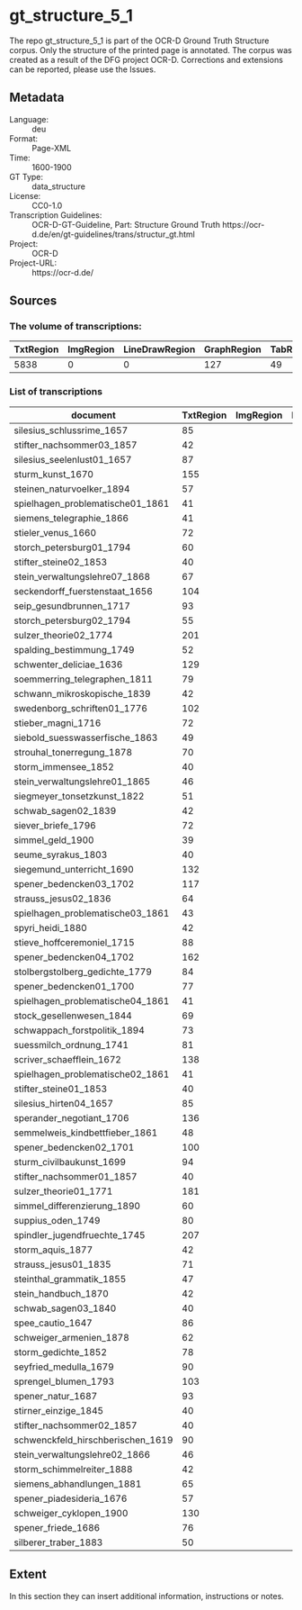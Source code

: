 <div>
   <h1 id="title">gt_structure_5_1</h1>
   <p id="paragraph">The repo gt_structure_5_1 is part of the OCR-D Ground Truth Structure corpus. Only the structure of the printed page is annotated. The corpus was created as a result of the DFG project OCR-D. Corrections and extensions can be reported, please use the Issues.</p>
   <h2>Metadata</h2>
   <dl class="grid">
      <dt id="Language">Language:</dt>
      <dd>deu</dd>
      <dt id="Format">Format:</dt>
      <dd>Page-XML</dd>
      <dt id="Time">Time:</dt>
      <dd>1600-1900</dd>
      <dt id="GTT">GT Type:</dt>
      <dd>data_structure</dd>
      <dt id="License">License:</dt>
      <dd>CC0-1.0</dd>
      <dt id="Guidelines">Transcription Guidelines:</dt>
      <dd>OCR-D-GT-Guideline, Part: Structure Ground Truth
https://ocr-d.de/en/gt-guidelines/trans/structur_gt.html</dd>
      <dt id="Project">Project:</dt>
      <dd>OCR-D</dd>
      <dt id="Project-URL">Project-URL:</dt>
      <dd>https://ocr-d.de/</dd>
   </dl>
   <h2>Sources</h2>
   <h3>The volume of transcriptions:</h3>
   <table id="table_id">
      <thead>
         <tr>
            <th>TxtRegion</th>
            <th>ImgRegion</th>
            <th>LineDrawRegion</th>
            <th>GraphRegion</th>
            <th>TabRegion</th>
            <th>ChartRegion</th>
            <th>SepRegion</th>
            <th>MathRegion</th>
            <th>ChemRegion</th>
            <th>MusicRegion</th>
            <th>AdRegion</th>
            <th>NoiseRegion</th>
            <th>UnknownRegion</th>
            <th>CustomRegion</th>
            <th>TextLine</th>
            <th>Page</th>
         </tr>
      </thead>
      <tbody>
         <tr>
            <td>5838</td>
            <td>0</td>
            <td>0</td>
            <td>127</td>
            <td>49</td>
            <td>0</td>
            <td>195</td>
            <td>8</td>
            <td>0</td>
            <td>0</td>
            <td>0</td>
            <td>1</td>
            <td>0</td>
            <td>0</td>
            <td>0</td>
            <td>1667</td>
         </tr>
      </tbody>
   </table>
   <div id="transcriptions">
      <h3>List of transcriptions</h3>
      <div>
         <table id="table_id" class="display">
            <thead>
               <tr>
                  <th>document</th>
                  <th>TxtRegion</th>
                  <th>ImgRegion</th>
                  <th>LineDrawRegion</th>
                  <th>GraphRegion</th>
                  <th>TabRegion</th>
                  <th>ChartRegion</th>
                  <th>SepRegion</th>
                  <th>MathRegion</th>
                  <th>ChemRegion</th>
                  <th>MusicRegion</th>
                  <th>AdRegion</th>
                  <th>NoiseRegion</th>
                  <th>UnknownRegion</th>
                  <th>CustomRegion</th>
                  <th>TextLine</th>
                  <th>Page</th>
               </tr>
            </thead>
            <tbody>
               <tr>
                  <td>silesius_schlussrime_1657</td>
                  <td>85</td>
                  <td/>
                  <td/>
                  <td>1</td>
                  <td/>
                  <td/>
                  <td>2</td>
                  <td/>
                  <td/>
                  <td/>
                  <td/>
                  <td/>
                  <td/>
                  <td/>
                  <td/>
                  <td>20</td>
               </tr>
               <tr>
                  <td>stifter_nachsommer03_1857</td>
                  <td>42</td>
                  <td/>
                  <td/>
                  <td/>
                  <td/>
                  <td/>
                  <td/>
                  <td/>
                  <td/>
                  <td/>
                  <td/>
                  <td/>
                  <td/>
                  <td/>
                  <td/>
                  <td>20</td>
               </tr>
               <tr>
                  <td>silesius_seelenlust01_1657</td>
                  <td>87</td>
                  <td/>
                  <td/>
                  <td>10</td>
                  <td/>
                  <td/>
                  <td>1</td>
                  <td/>
                  <td/>
                  <td/>
                  <td/>
                  <td/>
                  <td/>
                  <td/>
                  <td/>
                  <td>23</td>
               </tr>
               <tr>
                  <td>sturm_kunst_1670</td>
                  <td>155</td>
                  <td/>
                  <td/>
                  <td>13</td>
                  <td/>
                  <td/>
                  <td>4</td>
                  <td>4</td>
                  <td/>
                  <td/>
                  <td/>
                  <td/>
                  <td/>
                  <td/>
                  <td/>
                  <td>24</td>
               </tr>
               <tr>
                  <td>steinen_naturvoelker_1894</td>
                  <td>57</td>
                  <td/>
                  <td/>
                  <td/>
                  <td/>
                  <td/>
                  <td>4</td>
                  <td/>
                  <td/>
                  <td/>
                  <td/>
                  <td/>
                  <td/>
                  <td/>
                  <td/>
                  <td>20</td>
               </tr>
               <tr>
                  <td>spielhagen_problematische01_1861</td>
                  <td>41</td>
                  <td/>
                  <td/>
                  <td/>
                  <td/>
                  <td/>
                  <td/>
                  <td/>
                  <td/>
                  <td/>
                  <td/>
                  <td/>
                  <td/>
                  <td/>
                  <td/>
                  <td>20</td>
               </tr>
               <tr>
                  <td>siemens_telegraphie_1866</td>
                  <td>41</td>
                  <td/>
                  <td/>
                  <td/>
                  <td/>
                  <td/>
                  <td/>
                  <td/>
                  <td/>
                  <td/>
                  <td/>
                  <td/>
                  <td/>
                  <td/>
                  <td/>
                  <td>20</td>
               </tr>
               <tr>
                  <td>stieler_venus_1660</td>
                  <td>72</td>
                  <td/>
                  <td/>
                  <td>7</td>
                  <td/>
                  <td/>
                  <td>2</td>
                  <td/>
                  <td/>
                  <td/>
                  <td/>
                  <td/>
                  <td/>
                  <td/>
                  <td/>
                  <td>26</td>
               </tr>
               <tr>
                  <td>storch_petersburg01_1794</td>
                  <td>60</td>
                  <td/>
                  <td/>
                  <td>2</td>
                  <td/>
                  <td/>
                  <td>13</td>
                  <td/>
                  <td/>
                  <td/>
                  <td/>
                  <td/>
                  <td/>
                  <td/>
                  <td/>
                  <td>20</td>
               </tr>
               <tr>
                  <td>stifter_steine02_1853</td>
                  <td>40</td>
                  <td/>
                  <td/>
                  <td/>
                  <td/>
                  <td/>
                  <td/>
                  <td/>
                  <td/>
                  <td/>
                  <td/>
                  <td/>
                  <td/>
                  <td/>
                  <td/>
                  <td>20</td>
               </tr>
               <tr>
                  <td>stein_verwaltungslehre07_1868</td>
                  <td>67</td>
                  <td/>
                  <td/>
                  <td/>
                  <td>1</td>
                  <td/>
                  <td>2</td>
                  <td/>
                  <td/>
                  <td/>
                  <td/>
                  <td/>
                  <td/>
                  <td/>
                  <td/>
                  <td>20</td>
               </tr>
               <tr>
                  <td>seckendorff_fuerstenstaat_1656</td>
                  <td>104</td>
                  <td/>
                  <td/>
                  <td>1</td>
                  <td/>
                  <td/>
                  <td>3</td>
                  <td/>
                  <td/>
                  <td/>
                  <td/>
                  <td/>
                  <td/>
                  <td/>
                  <td/>
                  <td>28</td>
               </tr>
               <tr>
                  <td>seip_gesundbrunnen_1717</td>
                  <td>93</td>
                  <td/>
                  <td/>
                  <td>1</td>
                  <td/>
                  <td/>
                  <td>2</td>
                  <td/>
                  <td/>
                  <td/>
                  <td/>
                  <td/>
                  <td/>
                  <td/>
                  <td/>
                  <td>21</td>
               </tr>
               <tr>
                  <td>storch_petersburg02_1794</td>
                  <td>55</td>
                  <td/>
                  <td/>
                  <td>1</td>
                  <td/>
                  <td/>
                  <td>3</td>
                  <td/>
                  <td/>
                  <td/>
                  <td/>
                  <td/>
                  <td/>
                  <td/>
                  <td/>
                  <td>20</td>
               </tr>
               <tr>
                  <td>sulzer_theorie02_1774</td>
                  <td>201</td>
                  <td/>
                  <td/>
                  <td>4</td>
                  <td/>
                  <td/>
                  <td>9</td>
                  <td/>
                  <td/>
                  <td/>
                  <td/>
                  <td/>
                  <td/>
                  <td/>
                  <td/>
                  <td>25</td>
               </tr>
               <tr>
                  <td>spalding_bestimmung_1749</td>
                  <td>52</td>
                  <td/>
                  <td/>
                  <td>1</td>
                  <td/>
                  <td/>
                  <td>13</td>
                  <td/>
                  <td/>
                  <td/>
                  <td/>
                  <td/>
                  <td/>
                  <td/>
                  <td/>
                  <td>15</td>
               </tr>
               <tr>
                  <td>schwenter_deliciae_1636</td>
                  <td>129</td>
                  <td/>
                  <td/>
                  <td/>
                  <td/>
                  <td/>
                  <td>4</td>
                  <td>1</td>
                  <td/>
                  <td/>
                  <td/>
                  <td/>
                  <td/>
                  <td/>
                  <td/>
                  <td>22</td>
               </tr>
               <tr>
                  <td>soemmerring_telegraphen_1811</td>
                  <td>79</td>
                  <td/>
                  <td/>
                  <td>1</td>
                  <td>2</td>
                  <td/>
                  <td>8</td>
                  <td/>
                  <td/>
                  <td/>
                  <td/>
                  <td/>
                  <td/>
                  <td/>
                  <td/>
                  <td>20</td>
               </tr>
               <tr>
                  <td>schwann_mikroskopische_1839</td>
                  <td>42</td>
                  <td/>
                  <td/>
                  <td/>
                  <td/>
                  <td/>
                  <td>2</td>
                  <td/>
                  <td/>
                  <td/>
                  <td/>
                  <td/>
                  <td/>
                  <td/>
                  <td/>
                  <td>20</td>
               </tr>
               <tr>
                  <td>swedenborg_schriften01_1776</td>
                  <td>102</td>
                  <td/>
                  <td/>
                  <td>1</td>
                  <td/>
                  <td/>
                  <td>7</td>
                  <td/>
                  <td/>
                  <td/>
                  <td/>
                  <td/>
                  <td/>
                  <td/>
                  <td/>
                  <td>27</td>
               </tr>
               <tr>
                  <td>stieber_magni_1716</td>
                  <td>72</td>
                  <td/>
                  <td/>
                  <td>1</td>
                  <td>1</td>
                  <td/>
                  <td>3</td>
                  <td/>
                  <td/>
                  <td/>
                  <td/>
                  <td/>
                  <td/>
                  <td/>
                  <td/>
                  <td>23</td>
               </tr>
               <tr>
                  <td>siebold_suesswasserfische_1863</td>
                  <td>49</td>
                  <td/>
                  <td/>
                  <td/>
                  <td>16</td>
                  <td/>
                  <td/>
                  <td/>
                  <td/>
                  <td/>
                  <td/>
                  <td/>
                  <td/>
                  <td/>
                  <td/>
                  <td>20</td>
               </tr>
               <tr>
                  <td>strouhal_tonerregung_1878</td>
                  <td>70</td>
                  <td/>
                  <td/>
                  <td/>
                  <td>5</td>
                  <td/>
                  <td/>
                  <td/>
                  <td/>
                  <td/>
                  <td/>
                  <td/>
                  <td/>
                  <td/>
                  <td/>
                  <td>20</td>
               </tr>
               <tr>
                  <td>storm_immensee_1852</td>
                  <td>40</td>
                  <td/>
                  <td/>
                  <td/>
                  <td/>
                  <td/>
                  <td/>
                  <td/>
                  <td/>
                  <td/>
                  <td/>
                  <td/>
                  <td/>
                  <td/>
                  <td/>
                  <td>20</td>
               </tr>
               <tr>
                  <td>stein_verwaltungslehre01_1865</td>
                  <td>46</td>
                  <td/>
                  <td/>
                  <td/>
                  <td/>
                  <td/>
                  <td/>
                  <td/>
                  <td/>
                  <td/>
                  <td/>
                  <td/>
                  <td/>
                  <td/>
                  <td/>
                  <td>20</td>
               </tr>
               <tr>
                  <td>siegmeyer_tonsetzkunst_1822</td>
                  <td>51</td>
                  <td/>
                  <td/>
                  <td>28</td>
                  <td/>
                  <td/>
                  <td>1</td>
                  <td/>
                  <td/>
                  <td/>
                  <td/>
                  <td/>
                  <td/>
                  <td/>
                  <td/>
                  <td>20</td>
               </tr>
               <tr>
                  <td>schwab_sagen02_1839</td>
                  <td>42</td>
                  <td/>
                  <td/>
                  <td/>
                  <td/>
                  <td/>
                  <td/>
                  <td/>
                  <td/>
                  <td/>
                  <td/>
                  <td/>
                  <td/>
                  <td/>
                  <td/>
                  <td>20</td>
               </tr>
               <tr>
                  <td>siever_briefe_1796</td>
                  <td>72</td>
                  <td/>
                  <td/>
                  <td/>
                  <td/>
                  <td/>
                  <td>6</td>
                  <td/>
                  <td/>
                  <td/>
                  <td/>
                  <td/>
                  <td/>
                  <td/>
                  <td/>
                  <td>20</td>
               </tr>
               <tr>
                  <td>simmel_geld_1900</td>
                  <td>39</td>
                  <td/>
                  <td/>
                  <td/>
                  <td/>
                  <td/>
                  <td>1</td>
                  <td/>
                  <td/>
                  <td/>
                  <td/>
                  <td/>
                  <td/>
                  <td/>
                  <td/>
                  <td>20</td>
               </tr>
               <tr>
                  <td>seume_syrakus_1803</td>
                  <td>40</td>
                  <td/>
                  <td/>
                  <td/>
                  <td/>
                  <td/>
                  <td/>
                  <td/>
                  <td/>
                  <td/>
                  <td/>
                  <td/>
                  <td/>
                  <td/>
                  <td/>
                  <td>20</td>
               </tr>
               <tr>
                  <td>siegemund_unterricht_1690</td>
                  <td>132</td>
                  <td/>
                  <td/>
                  <td/>
                  <td/>
                  <td/>
                  <td>2</td>
                  <td/>
                  <td/>
                  <td/>
                  <td/>
                  <td/>
                  <td/>
                  <td/>
                  <td/>
                  <td>24</td>
               </tr>
               <tr>
                  <td>spener_bedencken03_1702</td>
                  <td>117</td>
                  <td/>
                  <td/>
                  <td/>
                  <td/>
                  <td/>
                  <td>4</td>
                  <td/>
                  <td/>
                  <td/>
                  <td/>
                  <td/>
                  <td/>
                  <td/>
                  <td/>
                  <td>28</td>
               </tr>
               <tr>
                  <td>strauss_jesus02_1836</td>
                  <td>64</td>
                  <td/>
                  <td/>
                  <td/>
                  <td/>
                  <td/>
                  <td>2</td>
                  <td/>
                  <td/>
                  <td/>
                  <td/>
                  <td/>
                  <td/>
                  <td/>
                  <td/>
                  <td>20</td>
               </tr>
               <tr>
                  <td>spielhagen_problematische03_1861</td>
                  <td>43</td>
                  <td/>
                  <td/>
                  <td/>
                  <td/>
                  <td/>
                  <td/>
                  <td/>
                  <td/>
                  <td/>
                  <td/>
                  <td/>
                  <td/>
                  <td/>
                  <td/>
                  <td>20</td>
               </tr>
               <tr>
                  <td>spyri_heidi_1880</td>
                  <td>42</td>
                  <td/>
                  <td/>
                  <td/>
                  <td/>
                  <td/>
                  <td/>
                  <td/>
                  <td/>
                  <td/>
                  <td/>
                  <td/>
                  <td/>
                  <td/>
                  <td/>
                  <td>20</td>
               </tr>
               <tr>
                  <td>stieve_hoffceremoniel_1715</td>
                  <td>88</td>
                  <td/>
                  <td/>
                  <td>1</td>
                  <td/>
                  <td/>
                  <td>2</td>
                  <td/>
                  <td/>
                  <td/>
                  <td/>
                  <td/>
                  <td/>
                  <td/>
                  <td/>
                  <td>20</td>
               </tr>
               <tr>
                  <td>spener_bedencken04_1702</td>
                  <td>162</td>
                  <td/>
                  <td/>
                  <td>1</td>
                  <td/>
                  <td/>
                  <td>3</td>
                  <td/>
                  <td/>
                  <td/>
                  <td/>
                  <td/>
                  <td/>
                  <td/>
                  <td/>
                  <td>30</td>
               </tr>
               <tr>
                  <td>stolbergstolberg_gedichte_1779</td>
                  <td>84</td>
                  <td/>
                  <td/>
                  <td>2</td>
                  <td/>
                  <td/>
                  <td>12</td>
                  <td/>
                  <td/>
                  <td/>
                  <td/>
                  <td/>
                  <td/>
                  <td/>
                  <td/>
                  <td>26</td>
               </tr>
               <tr>
                  <td>spener_bedencken01_1700</td>
                  <td>77</td>
                  <td/>
                  <td/>
                  <td>1</td>
                  <td/>
                  <td/>
                  <td>3</td>
                  <td/>
                  <td/>
                  <td/>
                  <td/>
                  <td/>
                  <td/>
                  <td/>
                  <td/>
                  <td>23</td>
               </tr>
               <tr>
                  <td>spielhagen_problematische04_1861</td>
                  <td>41</td>
                  <td/>
                  <td/>
                  <td/>
                  <td/>
                  <td/>
                  <td/>
                  <td/>
                  <td/>
                  <td/>
                  <td/>
                  <td/>
                  <td/>
                  <td/>
                  <td/>
                  <td>20</td>
               </tr>
               <tr>
                  <td>stock_gesellenwesen_1844</td>
                  <td>69</td>
                  <td/>
                  <td/>
                  <td/>
                  <td/>
                  <td/>
                  <td>12</td>
                  <td/>
                  <td/>
                  <td/>
                  <td/>
                  <td/>
                  <td/>
                  <td/>
                  <td/>
                  <td>20</td>
               </tr>
               <tr>
                  <td>schwappach_forstpolitik_1894</td>
                  <td>73</td>
                  <td/>
                  <td/>
                  <td/>
                  <td>4</td>
                  <td/>
                  <td/>
                  <td/>
                  <td/>
                  <td/>
                  <td/>
                  <td/>
                  <td/>
                  <td/>
                  <td/>
                  <td>20</td>
               </tr>
               <tr>
                  <td>suessmilch_ordnung_1741</td>
                  <td>81</td>
                  <td/>
                  <td/>
                  <td/>
                  <td>9</td>
                  <td/>
                  <td/>
                  <td/>
                  <td/>
                  <td/>
                  <td/>
                  <td/>
                  <td/>
                  <td/>
                  <td/>
                  <td>24</td>
               </tr>
               <tr>
                  <td>scriver_schaefflein_1672</td>
                  <td>138</td>
                  <td/>
                  <td/>
                  <td/>
                  <td/>
                  <td/>
                  <td>2</td>
                  <td/>
                  <td/>
                  <td/>
                  <td/>
                  <td/>
                  <td/>
                  <td/>
                  <td/>
                  <td>22</td>
               </tr>
               <tr>
                  <td>spielhagen_problematische02_1861</td>
                  <td>41</td>
                  <td/>
                  <td/>
                  <td/>
                  <td/>
                  <td/>
                  <td/>
                  <td/>
                  <td/>
                  <td/>
                  <td/>
                  <td/>
                  <td/>
                  <td/>
                  <td/>
                  <td>20</td>
               </tr>
               <tr>
                  <td>stifter_steine01_1853</td>
                  <td>40</td>
                  <td/>
                  <td/>
                  <td/>
                  <td/>
                  <td/>
                  <td/>
                  <td/>
                  <td/>
                  <td/>
                  <td/>
                  <td/>
                  <td/>
                  <td/>
                  <td/>
                  <td>20</td>
               </tr>
               <tr>
                  <td>silesius_hirten04_1657</td>
                  <td>85</td>
                  <td/>
                  <td/>
                  <td>20</td>
                  <td/>
                  <td/>
                  <td/>
                  <td/>
                  <td/>
                  <td/>
                  <td/>
                  <td/>
                  <td/>
                  <td/>
                  <td/>
                  <td>24</td>
               </tr>
               <tr>
                  <td>sperander_negotiant_1706</td>
                  <td>136</td>
                  <td/>
                  <td/>
                  <td>1</td>
                  <td/>
                  <td/>
                  <td>4</td>
                  <td/>
                  <td/>
                  <td/>
                  <td/>
                  <td/>
                  <td/>
                  <td/>
                  <td/>
                  <td>27</td>
               </tr>
               <tr>
                  <td>semmelweis_kindbettfieber_1861</td>
                  <td>48</td>
                  <td/>
                  <td/>
                  <td/>
                  <td/>
                  <td/>
                  <td/>
                  <td/>
                  <td/>
                  <td/>
                  <td/>
                  <td/>
                  <td/>
                  <td/>
                  <td/>
                  <td>20</td>
               </tr>
               <tr>
                  <td>spener_bedencken02_1701</td>
                  <td>100</td>
                  <td/>
                  <td/>
                  <td>1</td>
                  <td/>
                  <td/>
                  <td>2</td>
                  <td/>
                  <td/>
                  <td/>
                  <td/>
                  <td/>
                  <td/>
                  <td/>
                  <td/>
                  <td>25</td>
               </tr>
               <tr>
                  <td>sturm_civilbaukunst_1699</td>
                  <td>94</td>
                  <td/>
                  <td/>
                  <td/>
                  <td>8</td>
                  <td/>
                  <td>2</td>
                  <td/>
                  <td/>
                  <td/>
                  <td/>
                  <td/>
                  <td/>
                  <td/>
                  <td/>
                  <td>24</td>
               </tr>
               <tr>
                  <td>stifter_nachsommer01_1857</td>
                  <td>40</td>
                  <td/>
                  <td/>
                  <td/>
                  <td/>
                  <td/>
                  <td/>
                  <td/>
                  <td/>
                  <td/>
                  <td/>
                  <td/>
                  <td/>
                  <td/>
                  <td/>
                  <td>20</td>
               </tr>
               <tr>
                  <td>sulzer_theorie01_1771</td>
                  <td>181</td>
                  <td/>
                  <td/>
                  <td>3</td>
                  <td/>
                  <td/>
                  <td>4</td>
                  <td/>
                  <td/>
                  <td/>
                  <td/>
                  <td/>
                  <td/>
                  <td/>
                  <td/>
                  <td>22</td>
               </tr>
               <tr>
                  <td>simmel_differenzierung_1890</td>
                  <td>60</td>
                  <td/>
                  <td/>
                  <td/>
                  <td/>
                  <td/>
                  <td/>
                  <td/>
                  <td/>
                  <td/>
                  <td/>
                  <td/>
                  <td/>
                  <td/>
                  <td/>
                  <td>20</td>
               </tr>
               <tr>
                  <td>suppius_oden_1749</td>
                  <td>80</td>
                  <td/>
                  <td/>
                  <td>1</td>
                  <td/>
                  <td/>
                  <td>8</td>
                  <td/>
                  <td/>
                  <td/>
                  <td/>
                  <td/>
                  <td/>
                  <td/>
                  <td/>
                  <td>22</td>
               </tr>
               <tr>
                  <td>spindler_jugendfruechte_1745</td>
                  <td>207</td>
                  <td/>
                  <td/>
                  <td>6</td>
                  <td/>
                  <td/>
                  <td>4</td>
                  <td/>
                  <td/>
                  <td/>
                  <td/>
                  <td/>
                  <td/>
                  <td/>
                  <td/>
                  <td>27</td>
               </tr>
               <tr>
                  <td>storm_aquis_1877</td>
                  <td>42</td>
                  <td/>
                  <td/>
                  <td/>
                  <td/>
                  <td/>
                  <td/>
                  <td/>
                  <td/>
                  <td/>
                  <td/>
                  <td/>
                  <td/>
                  <td/>
                  <td/>
                  <td>20</td>
               </tr>
               <tr>
                  <td>strauss_jesus01_1835</td>
                  <td>71</td>
                  <td/>
                  <td/>
                  <td/>
                  <td>1</td>
                  <td/>
                  <td>1</td>
                  <td/>
                  <td/>
                  <td/>
                  <td/>
                  <td/>
                  <td/>
                  <td/>
                  <td/>
                  <td>20</td>
               </tr>
               <tr>
                  <td>steinthal_grammatik_1855</td>
                  <td>47</td>
                  <td/>
                  <td/>
                  <td/>
                  <td/>
                  <td/>
                  <td/>
                  <td/>
                  <td/>
                  <td/>
                  <td/>
                  <td/>
                  <td/>
                  <td/>
                  <td/>
                  <td>20</td>
               </tr>
               <tr>
                  <td>stein_handbuch_1870</td>
                  <td>42</td>
                  <td/>
                  <td/>
                  <td/>
                  <td/>
                  <td/>
                  <td/>
                  <td/>
                  <td/>
                  <td/>
                  <td/>
                  <td/>
                  <td/>
                  <td/>
                  <td/>
                  <td>20</td>
               </tr>
               <tr>
                  <td>schwab_sagen03_1840</td>
                  <td>40</td>
                  <td/>
                  <td/>
                  <td>1</td>
                  <td/>
                  <td/>
                  <td/>
                  <td/>
                  <td/>
                  <td/>
                  <td/>
                  <td/>
                  <td/>
                  <td/>
                  <td/>
                  <td>20</td>
               </tr>
               <tr>
                  <td>spee_cautio_1647</td>
                  <td>86</td>
                  <td/>
                  <td/>
                  <td>2</td>
                  <td/>
                  <td/>
                  <td>1</td>
                  <td/>
                  <td/>
                  <td/>
                  <td/>
                  <td/>
                  <td/>
                  <td/>
                  <td/>
                  <td>23</td>
               </tr>
               <tr>
                  <td>schweiger_armenien_1878</td>
                  <td>62</td>
                  <td/>
                  <td/>
                  <td/>
                  <td/>
                  <td/>
                  <td/>
                  <td/>
                  <td/>
                  <td/>
                  <td/>
                  <td/>
                  <td/>
                  <td/>
                  <td/>
                  <td>20</td>
               </tr>
               <tr>
                  <td>storm_gedichte_1852</td>
                  <td>78</td>
                  <td/>
                  <td/>
                  <td/>
                  <td/>
                  <td/>
                  <td>8</td>
                  <td/>
                  <td/>
                  <td/>
                  <td/>
                  <td/>
                  <td/>
                  <td/>
                  <td/>
                  <td>20</td>
               </tr>
               <tr>
                  <td>seyfried_medulla_1679</td>
                  <td>90</td>
                  <td/>
                  <td/>
                  <td/>
                  <td/>
                  <td/>
                  <td>4</td>
                  <td/>
                  <td/>
                  <td/>
                  <td/>
                  <td/>
                  <td/>
                  <td/>
                  <td/>
                  <td>28</td>
               </tr>
               <tr>
                  <td>sprengel_blumen_1793</td>
                  <td>103</td>
                  <td/>
                  <td/>
                  <td/>
                  <td/>
                  <td/>
                  <td>2</td>
                  <td/>
                  <td/>
                  <td/>
                  <td/>
                  <td/>
                  <td/>
                  <td/>
                  <td/>
                  <td>20</td>
               </tr>
               <tr>
                  <td>spener_natur_1687</td>
                  <td>93</td>
                  <td/>
                  <td/>
                  <td/>
                  <td/>
                  <td/>
                  <td>2</td>
                  <td/>
                  <td/>
                  <td/>
                  <td/>
                  <td/>
                  <td/>
                  <td/>
                  <td/>
                  <td>26</td>
               </tr>
               <tr>
                  <td>stirner_einzige_1845</td>
                  <td>40</td>
                  <td/>
                  <td/>
                  <td/>
                  <td/>
                  <td/>
                  <td/>
                  <td/>
                  <td/>
                  <td/>
                  <td/>
                  <td/>
                  <td/>
                  <td/>
                  <td/>
                  <td>20</td>
               </tr>
               <tr>
                  <td>stifter_nachsommer02_1857</td>
                  <td>40</td>
                  <td/>
                  <td/>
                  <td/>
                  <td/>
                  <td/>
                  <td/>
                  <td/>
                  <td/>
                  <td/>
                  <td/>
                  <td/>
                  <td/>
                  <td/>
                  <td/>
                  <td>20</td>
               </tr>
               <tr>
                  <td>schwenckfeld_hirschberischen_1619</td>
                  <td>90</td>
                  <td/>
                  <td/>
                  <td>1</td>
                  <td/>
                  <td/>
                  <td>5</td>
                  <td/>
                  <td/>
                  <td/>
                  <td/>
                  <td/>
                  <td/>
                  <td/>
                  <td/>
                  <td>24</td>
               </tr>
               <tr>
                  <td>stein_verwaltungslehre02_1866</td>
                  <td>46</td>
                  <td/>
                  <td/>
                  <td/>
                  <td/>
                  <td/>
                  <td>1</td>
                  <td/>
                  <td/>
                  <td/>
                  <td/>
                  <td/>
                  <td/>
                  <td/>
                  <td/>
                  <td>20</td>
               </tr>
               <tr>
                  <td>storm_schimmelreiter_1888</td>
                  <td>42</td>
                  <td/>
                  <td/>
                  <td>1</td>
                  <td/>
                  <td/>
                  <td>3</td>
                  <td/>
                  <td/>
                  <td/>
                  <td/>
                  <td>1</td>
                  <td/>
                  <td/>
                  <td/>
                  <td>20</td>
               </tr>
               <tr>
                  <td>siemens_abhandlungen_1881</td>
                  <td>65</td>
                  <td/>
                  <td/>
                  <td>7</td>
                  <td>2</td>
                  <td/>
                  <td>1</td>
                  <td>3</td>
                  <td/>
                  <td/>
                  <td/>
                  <td/>
                  <td/>
                  <td/>
                  <td/>
                  <td>20</td>
               </tr>
               <tr>
                  <td>spener_piadesideria_1676</td>
                  <td>57</td>
                  <td/>
                  <td/>
                  <td>1</td>
                  <td/>
                  <td/>
                  <td>3</td>
                  <td/>
                  <td/>
                  <td/>
                  <td/>
                  <td/>
                  <td/>
                  <td/>
                  <td/>
                  <td>23</td>
               </tr>
               <tr>
                  <td>schweiger_cyklopen_1900</td>
                  <td>130</td>
                  <td/>
                  <td/>
                  <td>4</td>
                  <td/>
                  <td/>
                  <td>4</td>
                  <td/>
                  <td/>
                  <td/>
                  <td/>
                  <td/>
                  <td/>
                  <td/>
                  <td/>
                  <td>20</td>
               </tr>
               <tr>
                  <td>spener_friede_1686</td>
                  <td>76</td>
                  <td/>
                  <td/>
                  <td/>
                  <td/>
                  <td/>
                  <td>4</td>
                  <td/>
                  <td/>
                  <td/>
                  <td/>
                  <td/>
                  <td/>
                  <td/>
                  <td/>
                  <td>21</td>
               </tr>
               <tr>
                  <td>silberer_traber_1883</td>
                  <td>50</td>
                  <td/>
                  <td/>
                  <td>1</td>
                  <td/>
                  <td/>
                  <td/>
                  <td/>
                  <td/>
                  <td/>
                  <td/>
                  <td/>
                  <td/>
                  <td/>
                  <td/>
                  <td>20</td>
               </tr>
            </tbody>
         </table>
      </div>
   </div>
   <div id="extent">
      <h2>Extent</h2>
      <p>
                                In this section they can insert additional information, instructions or notes.
                            </p>
   </div>
</div>
